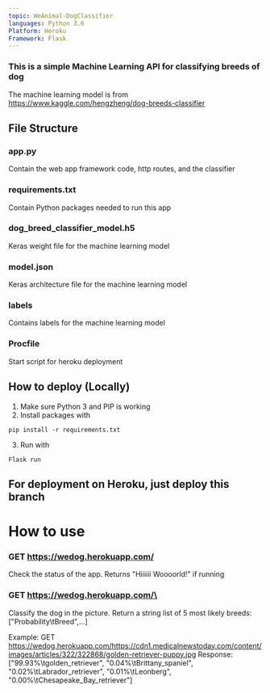 ```yaml
---
topic: WeAnimal-DogClassifier
languages: Python 3.6
Platform: Heroku
Framework: Flask
---
```


### This is a simple Machine Learning API for classifying breeds of dog
The machine learning model is from https://www.kaggle.com/hengzheng/dog-breeds-classifier

## File Structure
### app.py
Contain the web app framework code, http routes, and the classifier

### requirements.txt
Contain Python packages needed to run this app

### dog_breed_classifier_model.h5
Keras weight file for the machine learning model

### model.json
Keras architecture file for the machine learning model

### labels
Contains labels for the machine learning model

### Procfile
Start script for heroku deployment

## How to deploy (Locally)
1. Make sure Python 3 and PIP is working
2. Install packages with 
```
pip install -r requirements.txt
```
3. Run with 
```
Flask run
```

## For deployment on Heroku, just deploy this branch

# How to use
### GET https://wedog.herokuapp.com/ 
Check the status of the app. Returns "Hiiiiii Woooorld!" if running

### GET https://wedog.herokuapp.com/\<URL to a picture of a dog>
Classify the dog in the picture. Return a string list of 5 most likely breeds: ["Probability\tBreed",...] 
  
  Example:
  GET https://wedog.herokuapp.com/https://cdn1.medicalnewstoday.com/content/images/articles/322/322868/golden-retriever-puppy.jpg
  Response: ["99.93%\tgolden_retriever", "0.04%\tBrittany_spaniel", "0.02%\tLabrador_retriever", "0.01%\tLeonberg", "0.00%\tChesapeake_Bay_retriever"]
